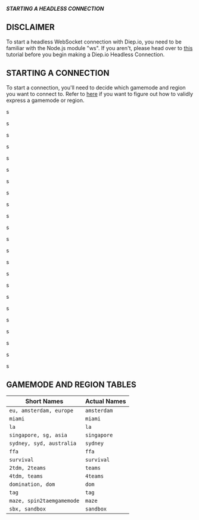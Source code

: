 ***STARTING A HEADLESS CONNECTION***

## DISCLAIMER
To start a headless WebSocket connection with Diep.io, you need to be familiar with the Node.js module "ws". If you aren't, please head over to [this](https://www.youtube.com/watch?v=FduLSXEHLng) tutorial before you begin making a Diep.io Headless Connection.

## STARTING A CONNECTION
To start a connection, you'll need to decide which gamemode and region you want to connect to. Refer to [here](#gamemode-and-region-tables) if you want to figure out how to validly express a gamemode or region.

s

s

s

s

s

s

s

s

s

s

s

s

s

s

s

s

s

s

s

s

s

s

s



## GAMEMODE AND REGION TABLES 
| Short Names | Actual Names |
| ----------- | ----------- |
| `eu, amsterdam, europe` | `amsterdam` |
| `miami` | `miami`
| `la` | `la` |
| `singapore, sg, asia` | `singapore` |
| `sydney, syd, australia` | `sydney` |
| `ffa` | `ffa` |
| `survival` | `survival` |
| `2tdm, 2teams` | `teams` |
| `4tdm, teams` | `4teams` |
| `domination, dom` | `dom` |
| `tag` | `tag` |
| `maze, spin2taemgamemode` | `maze` |
| `sbx, sandbox` | `sandbox` |
